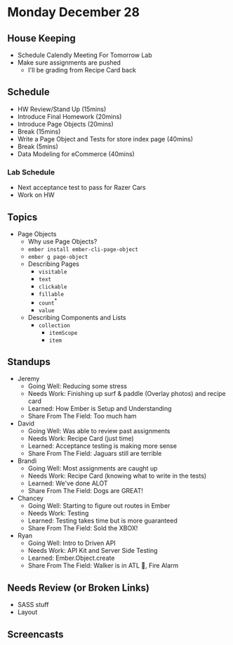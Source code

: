 # Monday December 28

## House Keeping

- Schedule Calendly Meeting For Tomorrow Lab
- Make sure assignments are pushed
  * I'll be grading from Recipe Card back

## Schedule

- HW Review/Stand Up (15mins)
- Introduce Final Homework (20mins)
- Introduce Page Objects (20mins)
- Break (15mins)
- Write a Page Object and Tests for store index page (40mins)
- Break (5mins)
- Data Modeling for eCommerce (40mins)

### Lab Schedule

- Next acceptance test to pass for Razer Cars
- Work on HW

## Topics

- Page Objects
  * Why use Page Objects?
  * `ember install ember-cli-page-object`
  * `ember g page-object`
  * Describing Pages
    * `visitable`
    * `text`
    * `clickable`
    * `fillable`
    * `count`<sup>*</sup>
    * `value`
  * Describing Components and Lists
    * `collection`
      * `itemScope`
      * `item`

## Standups

* Jeremy
  - Going Well: Reducing some stress
  - Needs Work: Finishing up surf & paddle (Overlay photos) and recipe card
  - Learned: How Ember is Setup and Understanding
  - Share From The Field: Too much ham
* David
  - Going Well: Was able to review past assignments
  - Needs Work: Recipe Card (just time)
  - Learned: Acceptance testing is making more sense
  - Share From The Field: Jaguars still are terrible
* Brandi
  - Going Well: Most assignments are caught up
  - Needs Work: Recipe Card (knowing what to write in the tests)
  - Learned: We've done ALOT
  - Share From The Field: Dogs are GREAT!
* Chancey
  - Going Well: Starting to figure out routes in Ember
  - Needs Work: Testing
  - Learned: Testing takes time but is more guaranteed
  - Share From The Field: Sold the XBOX!
* Ryan
  - Going Well: Intro to Driven API
  - Needs Work: API Kit and Server Side Testing
  - Learned: Ember.Object.create
  - Share From The Field: Walker is in ATL 😬, Fire Alarm

## Needs Review (or Broken Links)

- SASS stuff
- Layout

## Screencasts
